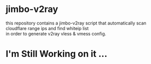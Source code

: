 <meta name="author" content="Mahdi Zeinali">
<meta name="account" content="mahdizynali">
<meta name="description" content="mahdi Zeinali github account">
<meta name="copyright" content="mahdi zeinali 2023">
<meta name="keywords" content="mahdi zeinali, mahdizynali, mrl-hsl, mrl, hsl, zeinali, mahdi zynali, jimbo,v2ray">

# jimbo-v2ray
this repository contains a jimbo-v2ray script that automatically scan cloudflare range ips and find whiteip list \
in order to generate v2ray vless & vmess config.

# I'm Still Working on it ...
